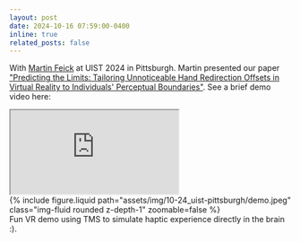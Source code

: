 ```yaml
---
layout: post
date: 2024-10-16 07:59:00-0400
inline: true
related_posts: false
---
```


With [Martin Feick](https://martinfeick.com) at UIST 2024 in Pittsburgh. Martin presented our paper ["Predicting the Limits: Tailoring Unnoticeable Hand Redirection Offsets in Virtual Reality to Individuals' Perceptual Boundaries"](https://dl.acm.org/doi/abs/10.1145/3654777.3676425). See a brief demo video here:

<div class="row mt-3">
    <div class="col-sm mt-3 mt-md-0">
        <div class="embed-responsive embed-responsive-16by9">
            <iframe class="embed-responsive-item" src="https://www.youtube.com/embed/TwDDXDbuu1o" allowfullscreen></iframe>
        </div>
    </div>
    <div class="col-sm mt-3 mt-md-0">
        {% include figure.liquid path="assets/img/10-24_uist-pittsburgh/demo.jpeg" class="img-fluid rounded z-depth-1" zoomable=false %}
    </div>
</div>
<div class="caption">
    Fun VR demo using TMS to simulate haptic experience directly in the brain :).
</div>
